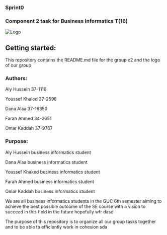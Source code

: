 ### Sprint0

### Component 2 task for Business Informatics T(16)

![Logo](http://c2gps.com/wp-content/uploads/2016/06/c2-675px.png)


## Getting started:

This repository contains the README.md file for the group c2 and the logo of our group


### Authors:

Aly Hussein 37-1116

Youssef Khaled 37-2598

Dana Alaa 37-16350

Farah Ahmed 34-2651

Omar Kaddah 37-9767


### Purpose:

Aly Hussein business informatics student 

Dana Alaa business informatics student 

Youssef Khaked business informatics student

Farah Ahmed business informatics student

Omar Kaddah business informatics student

We are all business informatics students in the GUC 6th semester aiming to achieve the best possible outcome of the SE course with a vision to succeed in this field in the future hopefully wfr
dasd

The purpose of this repository is to organize all our group tasks together and to be able to efficiently work in cohesion 
sda
 
